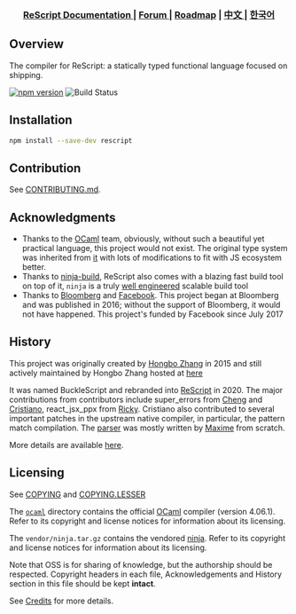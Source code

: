 

<div align="center">

   <h3> <a href="https://rescript-lang.org"> ReScript Documentation </a> | <a href="https://forum.rescript-lang.org/"> Forum </a> | <a href="https://rescript-lang.org.cn/community/roadmap#roadmap"> Roadmap</a>  | <a href="https://rescript-lang.org.cn/"> 中文 </a> | <a href="https://green-labs.github.io/rescript-in-korean/"> 한국어 </a> </h3>
  
</div>


## Overview 

The compiler for ReScript: a statically typed functional language focused on shipping.

[![npm version](https://badge.fury.io/js/rescript.svg)](https://badge.fury.io/js/rescript) ![Build Status](https://circleci.com/gh/rescript-lang/rescript-compiler.svg?style=svg)

## Installation

```sh
npm install --save-dev rescript
```


## Contribution

See [CONTRIBUTING.md](CONTRIBUTING.md).

## Acknowledgments

* Thanks to the [OCaml](https://ocaml.org) team, obviously, without such a beautiful yet practical language, this project would not exist. The original type system was inherited from [it](jscomp/ml) with lots of modifications to fit with JS ecosystem better.
* Thanks to [ninja-build](https://ninja-build.org), ReScript also comes with a blazing fast build tool on top of it, `ninja` is a truly [well engineered](http://aosabook.org/en/posa/ninja.html) scalable build tool
* Thanks to [Bloomberg](https://www.techatbloomberg.com) and [Facebook](https://github.com/facebook/). This project began at Bloomberg and was published in 2016; without the support of Bloomberg, it would not have happened. This project's funded by Facebook since July 2017

## History

This project was originally created by [Hongbo Zhang](https://github.com/bobzhang) in 2015 and
still actively maintained by Hongbo Zhang hosted at
[here](https://github.com/rescript-lang/rescript-compiler)

It was named BuckleScript and rebranded into [ReScript](https://rescript-lang.org/) in 2020.
The major contributions from contributors include super_errors from
[Cheng](https://github.com/chenglou) and [Cristiano](https://github.com/cristianoc), react_jsx_ppx from [Ricky](https://github.com/rickyvetter).
Cristiano also contributed to several important patches in the upstream native compiler,
in particular, the pattern match compilation. The [parser](./jscomp/napkin) was mostly written by [Maxime](https://github.com/orgs/rescript-lang/people/IwanKaramazow) from scratch.

More details are available [here](https://github.com/rescript-lang/rescript-compiler/graphs/contributors).

## Licensing

See [COPYING](./COPYING) and [COPYING.LESSER](./COPYING.LESSER)

The [`ocaml`](ocaml) directory contains the official [OCaml](https://ocaml.org) compiler (version 4.06.1).
Refer to its copyright and license notices for information about its licensing.

The `vendor/ninja.tar.gz` contains the vendored [ninja](https://github.com/ninja-build/ninja).
Refer to its copyright and license notices for information about its licensing.

Note that OSS is for sharing of knowledge, but the authorship should be respected. Copyright headers in each file, Acknowledgements and History section in this file should be kept **intact**.

See [Credits](./Credits.md) for more details.
